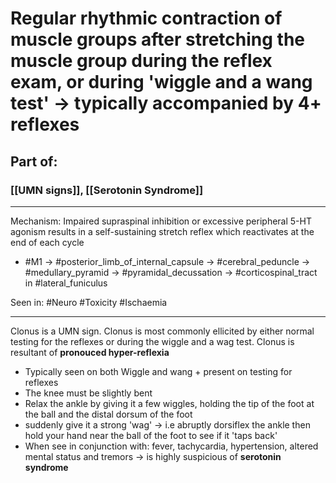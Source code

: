 # Regular rhythmic contraction of muscle groups after stretching the muscle group during the reflex exam, or during 'wiggle and a wang test' -> typically accompanied by 4+ reflexes
## Part of:
### [[UMN signs]], [[Serotonin Syndrome]]

---
Mechanism: Impaired supraspinal inhibition or excessive peripheral 5-HT agonism results in a self-sustaining stretch reflex which reactivates at the end of each cycle
-  #M1 -> #posterior_limb_of_internal_capsule -> #cerebral_peduncle -> #medullary_pyramid -> #pyramidal_decussation -> #corticospinal_tract in #lateral_funiculus

Seen in: #Neuro #Toxicity #Ischaemia 

---
Clonus is a UMN sign. Clonus is most commonly ellicited by either normal testing for the reflexes or during the wiggle and a wag test. Clonus is resultant of **pronouced hyper-reflexia**
- Typically seen on both Wiggle and wang + present on testing for reflexes
- The knee must be slightly bent 
- Relax the ankle by giving it a few wiggles, holding the tip of the foot at the ball and the distal dorsum of the foot
- suddenly give it a strong 'wag' → i.e abruptly dorsiflex the ankle then hold your hand near the ball of the foot to see if it 'taps back'
- When see in conjunction with: fever, tachycardia, hypertension, altered mental status and tremors → is highly suspicious of **serotonin syndrome**
